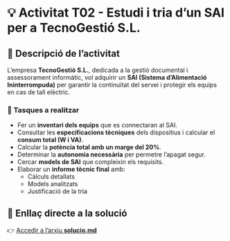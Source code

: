 # 💡 Activitat T02 - Estudi i tria d’un SAI per a TecnoGestió S.L.

## 🧭 Descripció de l’activitat
L’empresa **TecnoGestió S.L.**, dedicada a la gestió documental i assessorament informàtic, vol adquirir un **SAI (Sistema d’Alimentació Ininterrompuda)** per garantir la continuïtat del servei i protegir els equips en cas de tall elèctric.

### 🧱 Tasques a realitzar
- Fer un **inventari dels equips** que es connectaran al SAI.
- Consultar les **especificacions tècniques** dels dispositius i calcular el **consum total (W i VA)**.
- Calcular la **potència total amb un marge del 20%**.
- Determinar la **autonomia necessària** per permetre l’apagat segur.
- Cercar **models de SAI** que compleixin els requisits.
- Elaborar un **informe tècnic final** amb:
  - Càlculs detallats  
  - Models analitzats  
  - Justificació de la tria

## 🔗 Enllaç directe a la solució
👉 [Accedir a l’arxiu **solucio.md**](https://github.com/samalluis/Projecte2-EverPia/blob/main/T02%3A%20Selecci%C3%B3%20d%E2%80%99un%20SAI%20per%20una%20empresa%20client/solucio.md)



